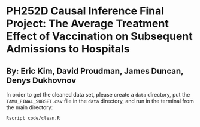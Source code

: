 # PH252D Causal Inference Final Project: The Average Treatment Effect of Vaccination on Subsequent Admissions to Hospitals
## By: Eric Kim, David Proudman, James Duncan, Denys Dukhovnov

In order to get the cleaned data set, please create a `data` directory, put the `TAMU_FINAL_SUBSET.csv` file in the `data` directory, and run in the terminal from the main directory:

```
Rscript code/clean.R
```
